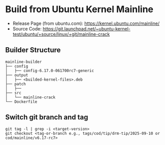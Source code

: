 # Build from Ubuntu Kernel Mainline

- Release Page (from ubuntu.com): https://kernel.ubuntu.com/mainline/
- Source Code: https://git.launchpad.net/~ubuntu-kernel-test/ubuntu/+source/linux/+git/mainline-crack

## Builder Structure
```
mainline-builder
├── config
│   ├── config-6.17.0-061700rc7-generic
├── output
│   ├── <builded-kernel-files>.deb
├── patch
│   ├── 
├── src
│   └── mainline-crack
└── Dockerfile
```

## Switch git branch and tag

```
git tag -l | grep -i <target-version>
git checkout <tag-or-branch e.g., tags/cod/tip/drm-tip/2025-09-10 or cod/mainline/v6.17-rc7>
```
